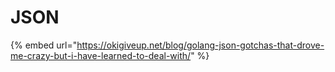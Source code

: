 # JSON

{% embed url="https://okigiveup.net/blog/golang-json-gotchas-that-drove-me-crazy-but-i-have-learned-to-deal-with/" %}
